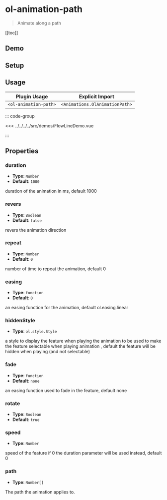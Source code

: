 # ol-animation-path

> Animate along a path

[[toc]]

## Demo

<script setup>
import FlowLineDemo from "@demos/FlowLineDemo.vue"
</script>
<ClientOnly>
<FlowLineDemo />
</ClientOnly>

## Setup

<!--@include: ../../animations.plugin.md-->

## Usage

| Plugin Usage          |        Explicit Import         |
|-----------------------|:------------------------------:|
| `<ol-animation-path>` | `<Animations.OlAnimationPath>` |

::: code-group

<<< ../../../../src/demos/FlowLineDemo.vue

:::

## Properties

### duration

- **Type**: `Number`
- **Default**: `1000`

duration of the animation in ms, default 1000

### revers

- **Type**: `Boolean`
- **Default**: `false`

revers the animation direction

### repeat

- **Type**: `Number`
- **Default**: `0`

number of time to repeat the animation, default 0

### easing

- **Type**: `function`
- **Default**: `0`

an easing function for the animation, default ol.easing.linear

### hiddenStyle

- **Type**: `ol.style.Style`

a style to display the feature when playing the animation to be used to make the feature selectable when playing animation , default the feature will be hidden when playing (and not selectable)

### fade

- **Type**: `function`
- **Default**: `none`

an easing function used to fade in the feature, default none

### rotate

- **Type**: `Boolean`
- **Default**: `true`

### speed

- **Type**: `Number`

speed of the feature if 0 the duration parameter will be used instead, default 0

### path

- **Type**: `Number[]`

The path the animation applies to.
